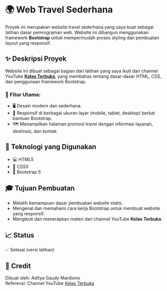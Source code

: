 # 🌍 Web Travel Sederhana

Proyek ini merupakan website travel sederhana yang saya buat sebagai latihan dasar pemrograman web. Website ini dibangun menggunakan framework **Bootstrap** untuk mempermudah proses styling dan pembuatan layout yang responsif.

## ✨ Deskripsi Proyek

Website ini dibuat sebagai bagian dari latihan yang saya ikuti dari channel YouTube [**Kelas Terbuka**](https://www.youtube.com/@KelasTerbuka), yang membahas tentang dasar-dasar HTML, CSS, dan penggunaan framework Bootstrap. 

### 🎯 Fitur Utama:
- 🖥️ Desain modern dan sederhana.
- 📱 Responsif di berbagai ukuran layar (mobile, tablet, desktop) berkat bantuan Bootstrap.
- 🗺️ Menampilkan halaman promosi travel dengan informasi layanan, destinasi, dan kontak.

## 🔧 Teknologi yang Digunakan

- 💻 HTML5
- 🎨 CSS3
- 🚀 Bootstrap 5

## 🎓 Tujuan Pembuatan

- Melatih kemampuan dasar pembuatan website statis.
- Mengenal dan memahami cara kerja Bootstrap untuk membuat website yang responsif.
- Mengikuti dan menerapkan materi dari channel YouTube **Kelas Terbuka**.

## 📈 Status

✅ Selesai (versi latihan)

## 🙌 Credit

Dibuat oleh: Aditya Gaudy Mardiono  
Referensi: Channel YouTube [Kelas Terbuka](https://www.youtube.com/@KelasTerbuka)
